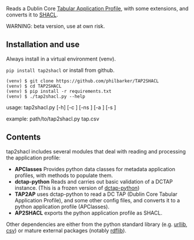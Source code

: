 Reads a Dublin Core [Tabular Application Profile](https://github.com/dcmi/dctap), with some extensions, and converts it to [SHACL](https://www.w3.org/TR/shacl/).

WARNING: beta version, use at own risk.

## Installation and use

Always install in a virtual environment (venv).

`pip install tap2shacl` or install from github. 

```
(venv) $ git clone https://github.com/philbarker/TAP2SHACL
(venv) $ cd TAP2SHACL
(venv) $ pip install -r requirements.txt
(venv) $ ./tap2shacl.py --help
```
usage: tap2shacl.py [-h] [-c <tap config file name>] [-ns <namespace csv file>]
                    [-a <tap metadata csv file>] [-s <shapes csv file>]
                    <tap csv file>

example: path/to/tap2shacl.py tap.csv

## Contents
tap2shacl includes several modules that deal with reading and processing the application profile:

* **APClasses** Provides python data classes for metadata application profiles, with methods to populate them.
* **dctap-python** Reads and carries out basic validation of a DCTAP instance. (This is a frozen version of [dctap-python](https://github.com/dcmi/dctap-python/))
* **TAP2AP** uses dctap-python to read a DC TAP (Dublin Core Tabular Application Profile), and some other config files, and converts it to a python application profile (APClasses).
* **AP2SHACL** exports the python application profile as SHACL.

Other dependencies are either from the python standard library (e.g. [urllib](https://docs.python.org/3/library/urllib.html), [csv](https://docs.python.org/3/library/csv.html)) or mature external packages (notably [rdflib](https://rdflib.readthedocs.io/en/stable/index.html)).
